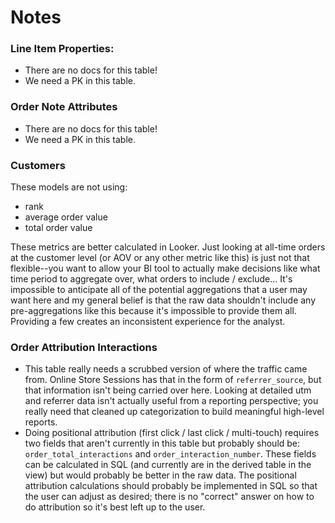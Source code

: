 # Notes

### Line Item Properties:

- There are no docs for this table!
- We need a PK in this table.

### Order Note Attributes

- There are no docs for this table!
- We need a PK in this table.

### Customers

These models are not using:

- rank
- average order value
- total order value

These metrics are better calculated in Looker. Just looking at all-time orders at the customer level (or AOV or any other metric like this) is just not that flexible--you want to allow your BI tool to actually make decisions like what time period to aggregate over, what orders to include / exclude... It's impossible to anticipate all of the potential aggregations that a user may want here and my general belief is that the raw data shouldn't include any pre-aggregations like this because it's impossible to provide them all. Providing a few creates an inconsistent experience for the analyst.

### Order Attribution Interactions

- This table really needs a scrubbed version of where the traffic came from. Online Store Sessions has that in the form of `referrer_source`, but that information isn't being carried over here. Looking at detailed utm and referrer data isn't actually useful from a reporting perspective; you really need that cleaned up categorization to build meaningful high-level reports.
- Doing positional attribution (first click / last click / multi-touch) requires two fields that aren't currently in this table but probably should be: `order_total_interactions` and `order_interaction_number`. These fields can be calculated in SQL (and currently are in the derived table in the view) but would probably be better in the raw data. The positional attribution calculations should probably be implemented in SQL so that the user can adjust as desired; there is no "correct" answer on how to do attribution so it's best left up to the user.

